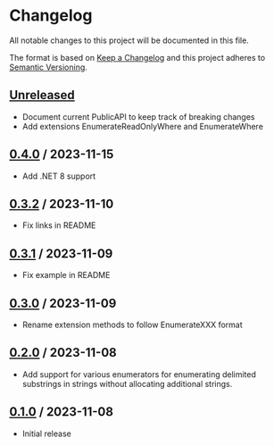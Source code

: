 # Changelog
All notable changes to this project will be documented in this file.

The format is based on [Keep a Changelog](http://keepachangelog.com/en/1.0.0/)
and this project adheres to [Semantic Versioning](http://semver.org/spec/v2.0.0.html).

## [Unreleased]
- Document current PublicAPI to keep track of breaking changes
- Add extensions EnumerateReadOnlyWhere and EnumerateWhere

## [0.4.0] / 2023-11-15
- Add .NET 8 support

## [0.3.2] / 2023-11-10
- Fix links in README

## [0.3.1] / 2023-11-09
- Fix example in README

## [0.3.0] / 2023-11-09
- Rename extension methods to follow EnumerateXXX format

## [0.2.0] / 2023-11-08
- Add support for various enumerators for enumerating delimited substrings in strings without allocating additional strings.

## [0.1.0] / 2023-11-08
- Initial release

[Unreleased]: https://github.com/vipentti/SpanUtils/compare/0.4.0...HEAD
[0.4.0]: https://github.com/vipentti/SpanUtils/compare/0.3.2...0.4.0
[0.3.2]: https://github.com/vipentti/SpanUtils/compare/0.3.1...0.3.2
[0.3.1]: https://github.com/vipentti/SpanUtils/compare/0.3.0...0.3.1
[0.3.0]: https://github.com/vipentti/SpanUtils/compare/0.2.0...0.3.0
[0.2.0]: https://github.com/vipentti/SpanUtils/compare/0.1.0...0.2.0
[0.1.0]: https://github.com/vipentti/SpanUtils/tree/0.1.0

